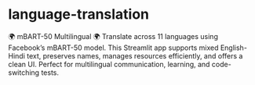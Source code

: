 # language-translation
🌍 mBART-50 Multilingual 🌍 Translate across 11 languages using Facebook’s mBART-50 model. This Streamlit app supports mixed English-Hindi text, preserves names, manages resources efficiently, and offers a clean UI. Perfect for multilingual communication, learning, and code-switching tests.
